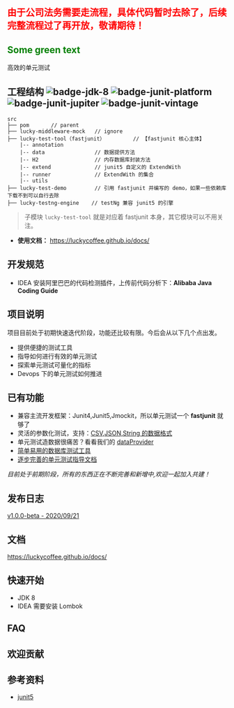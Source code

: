 


## <font color="red">由于公司法务需要走流程，具体代码暂时去除了，后续完整流程过了再开放，敬请期待！ </font>

<span style="color: green"> Some green text </span> 
---
 高效的单元测试


## 工程结构  ![badge-jdk-8] ![badge-junit-platform] ![badge-junit-jupiter] ![badge-junit-vintage]

```
src
├── pom       // parent 
├── lucky-middleware-mock   // ignore
├── lucky-test-tool（fastjunit）         // 【fastjunit 核心主体】
    |-- annotation
    |-- data                // 数据提供方法
    |-- H2                  // 内存数据库封装方法
    |-- extend              // junit5 自定义的 ExtendWith
    |-- runner              // ExtendWith 的集合
    |-- utils          
├── lucky-test-demo         // 引用 fastjunit 并编写的 demo，如果一些依赖库下载不到可以自行去除      
├── lucky-testng-engine    // testNg 兼容 junit5 的引擎 
```

> 子模块 `lucky-test-tool` 就是对应着 fastjunit 本身，其它模块可以不用关注。

- **使用文档：** https://luckycoffee.github.io/docs/


## 开发规范 ##
- IDEA 安装阿里巴巴的代码检测插件，上传前代码分析下：**Alibaba Java Coding Guide**

## 项目说明
项目目前处于初期快速迭代阶段，功能还比较有限。今后会从以下几个点出发。

- 提供便捷的测试工具
- 指导如何进行有效的单元测试
- 探索单元测试可量化的指标
- Devops 下的单元测试如何推进

## 已有功能 ##

- 兼容主流开发框架：Junit4,Junit5,Jmockit，所以单元测试一个 **fastjunit** 就够了
- 灵活的参数化测试，支持：[CSV,JSON,String 的数据格式](https://luckycoffee.github.io/docs/test-basic/parameter-csv/)
- 单元测试造数据很痛苦？看看我们的 [dataProvider](https://luckycoffee.github.io/docs/test-basic/dataProvider/)
- [简单易用的数据库测试工具](https://luckycoffee.github.io/docs/db/h2/)
- [逐步完善的单元测试指导文档](https://luckycoffee.github.io/docs/)

*目前处于前期阶段，所有的东西正在不断完善和新增中,欢迎一起加入共建！*



## 发布日志 ##

[v1.0.0-beta - 2020/09/21](https://luckycoffee.github.io/docs/changelog/)

## 文档

https://luckycoffee.github.io/docs/

## 快速开始 ##
- JDK 8
- IDEA 需要安装 Lombok


## FAQ ##


## 欢迎贡献


## 参考资料

- [junit5](https://junit.org/junit5/docs/current/user-guide/)





[badge-jdk-8]: https://img.shields.io/badge/jdk-8-lightgray.svg "JDK-8"
[badge-junit-platform]: https://img.shields.io/badge/junit-platform-brightgreen.svg "JUnit Platform"
[badge-junit-jupiter]: https://img.shields.io/badge/junit-jupiter-green.svg "JUnit Jupiter Engine"
[badge-junit-vintage]: https://img.shields.io/badge/junit-vintage-yellowgreen.svg "JUnit Vintage Engine"
